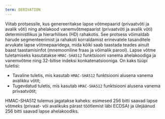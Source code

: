 ```yaml
---
term: DERIVATION
---
```


Viitab protsessile, kus genereeritakse lapse võtmepaarid (privaatvõti ja avalik võti) ning ahelakood vanemvõtmepaarist (privaatvõti ja avalik võti) deterministlikus ja hierarhilises (HD) rahakotis. See protsess võimaldab harude segmenteerimist ja rahakoti korraldamist erinevatele tasanditele arvukate lapse võtmepaaridega, mida kõiki saab taastada teades ainult baast taastamisinfot (mnemooniline fraas ja võimalik parool). Lapse võtme tuletamiseks kasutatakse `HMAC-SHA512` funktsiooni vanema ahelakoodiga ja vanemvõtme ning 32-bitise indeksi konkatenatsiooniga. On kaks tüüpi tuletisi:
* Tavaline tuletis, mis kasutab `HMAC-SHA512` funktsiooni alusena vanema avalikku võtit;
* Tugevdatud tuletis, mis kasutab `HMAC-SHA512` funktsiooni alusena vanema privaatvõtit;

HMAC-SHA512 tulemus jagatakse kaheks: esimesed 256 bitti saavad lapse võtmeks (privaat- või avalikuks pärast töötlemist läbi ECDSA) ja ülejäänud 256 bitti saavad lapse ahelakoodiks.